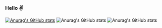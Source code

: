 ### Hello ✌

[![Anurag's GitHub stats](https://github-readme-stats.vercel.app/apiBlasemountain59anuraghazra)](https://github.com/anuraghazra/github-readme-stats)
![Anurag's GitHub stats](https://github-readme-stats.vercel.app/apiBlasemountain59anuraghazra&show_icons=true)
![Anurag's GitHub stats](https://github-readme-stats.vercel.app/apiBlasemountain59anuraghazra&show_icons=true&theme=highcontrast)
